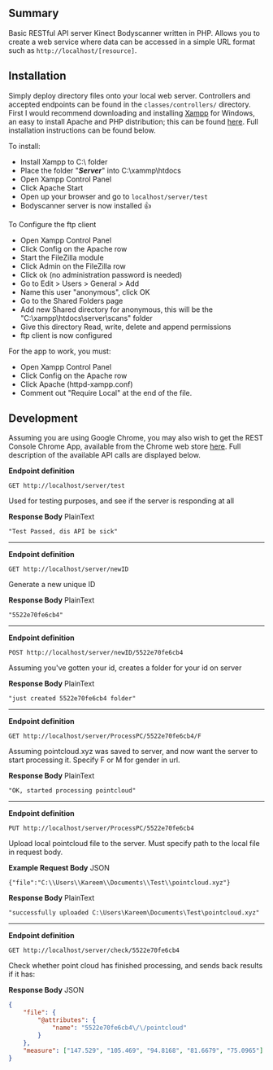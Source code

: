 ## Summary
Basic RESTful API server Kinect Bodyscanner written in PHP. Allows you to create a web service where data can be accessed in a simple URL format such as 
`http://localhost/[resource]`.

## Installation
Simply deploy directory files onto your local web server. Controllers and accepted endpoints can be found in the `classes/controllers/` directory. First I would recommend downloading and installing [Xampp](https://www.apachefriends.org) for Windows, an easy to install Apache and PHP distribution; this can be found [here](https://www.apachefriends.org/download.html). Full installation instructions can be found below.
	
To install:
 * Install Xampp to C:\ folder
 * Place the folder "***Server***" into C:\xammp\htdocs
 * Open Xampp Control Panel
 * Click Apache Start
 * Open up your browser and go to `localhost/server/test`
 * Bodyscanner server is now installed :+1:

To Configure the ftp client
 * Open Xampp Control Panel
 * Click Config on the Apache row
 * Start the FileZilla module
 * Click Admin on the FileZilla row
 * Click ok (no administration password is needed)
 * Go to Edit > Users > General > Add
 * Name this user "anonymous", click OK
 * Go to the Shared Folders page
 * Add new Shared directory for anonymous, this will be the "C:\xampp\htdocs\server\scans" folder
 * Give this directory Read, write, delete and append permissions
 * ftp client is now configured 

For the app to work, you must:
 * Open Xampp Control Panel
 * Click Config on the Apache row
 * Click Apache (httpd-xampp.conf)
 * Comment out "Require Local" at the end of the file.

## Development

Assuming you are using Google Chrome, you may also wish to get the REST Console Chrome App, available from the Chrome web store [here](http://bit.ly/1k9zsGu). Full description of the available API calls are displayed below.

**Endpoint definition**
```
GET http://localhost/server/test
```
Used for testing purposes, and see if the server is responding at all  

**Response Body** PlainText
```
"Test Passed, dis API be sick"
```			
___	
  
**Endpoint definition**  
```
GET http://localhost/server/newID
```
Generate a new unique ID

**Response Body** PlainText
```
"5522e70fe6cb4"
```	

___

**Endpoint definition**  
```
POST http://localhost/server/newID/5522e70fe6cb4
```
Assuming you've gotten your id, creates a folder for your id on server

**Response Body** PlainText
```
"just created 5522e70fe6cb4 folder"
```	
___

**Endpoint definition**  
```
GET http://localhost/server/ProcessPC/5522e70fe6cb4/F
```
Assuming pointcloud.xyz was saved to server, and now want the server to start processing it. Specify F or M for gender in url.

**Response Body** PlainText
```
"OK, started processing pointcloud"
```	
___

**Endpoint definition**  
```
PUT http://localhost/server/ProcessPC/5522e70fe6cb4
```
Upload local pointcloud file to the server. Must specify path to the local file in request body.

**Example Request Body** JSON
```
{"file":"C:\\Users\\Kareem\\Documents\\Test\\pointcloud.xyz"}
```	

**Response Body** PlainText
```
"successfully uploaded C:\Users\Kareem\Documents\Test\pointcloud.xyz"
```	
___

**Endpoint definition**  
```
GET http://localhost/server/check/5522e70fe6cb4
```
Check whether point cloud has finished processing, and sends back results if it has:

**Response Body** JSON
```json
{
    "file": {
        "@attributes": {
            "name": "5522e70fe6cb4\/\/pointcloud"
        }
    },
    "measure": ["147.529", "105.469", "94.8168", "81.6679", "75.0965"]
}
```
